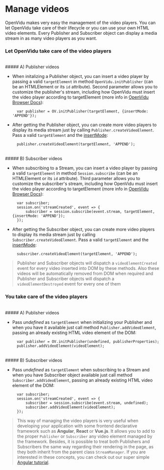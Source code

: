 # Manage videos

OpenVidu makes very easy the management of the video players. You can let OpenVidu take care of their lifecycle or you can use your own HTML video elements.
Every Publisher and Subscriber object can display a media stream in as many video players as you want.

### Let OpenVidu take care of the video players

<br>
##### A) Publisher videos

- When initalizing a Publisher object, you can insert a video player by passing a valid `targetElement` in method `OpenVidu.initPublisher` (can be an HTMLElement or its `id` attribute). Second parameter allows you to customize the publisher's stream, including how OpenVidu must insert the video player according to targetElement (more info in [OpenVidu Browser Docs](api/openvidu-browser/interfaces/PublisherProperties.html)):

        var publisher = OV.initPublisher(targetElement, {insertMode: 'APPEND'});

- After getting the Publisher object, you can create more video players to display its media stream just by calling `Publisher.createVideoElement`. Pass a valid `targetElement` and the [insertMode](api/openvidu-browser/enums/VideoInsertMode.html):

        publisher.createVideoElement(targetElement, 'APPEND');

<br>
##### B) Subscriber videos

- When subscribing to a Stream, you can insert a video player by passing a valid `targetElement` in method `Session.subscribe` (can be an HTMLElement or its `id` attribute). Third parameter allows you to customize the subscriber's stream, including how OpenVidu must insert the video player according to targetElement (more info in [OpenVidu Browser Docs](api/openvidu-browser/interfaces/SubscriberProperties.html)):

        var subscriber;
        session.on('streamCreated', event => {
            subscriber = session.subscribe(event.stream, targetElement, {insertMode: 'APPEND'});
        });

- After getting the Subscriber object, you can create more video players to display its media stream just by calling `Subscriber.createVideoElement`. Pass a valid `targetElement` and the [insertMode](api/openvidu-browser/enums/VideoInsertMode.html):

        subscriber.createVideoElement(targetElement, 'APPEND');

> Publisher and Subscriber objects will dispatch a `videoElementCreated` event for every video inserted into DOM by these methods.
> Also these videos will be automatically removed from DOM when required and Publisher and Subscriber objects will dispatch a
> `videoElementDestroyed` event for every one of them

### You take care of the video players

<br>
##### A) Publisher videos

- Pass *undefined* as `targetElement` when initializing your Publisher and when you have it available just call method `Publisher.addVideoElement`, passing an already existing HTML video element of the DOM:

        var publisher = OV.initPublisher(undefined, publisherProperties);
        publisher.addVideoElement(videoElement);

<br>
##### B) Subscriber videos

- Pass *undefined* as `targetElement` when subscribing to a Stream and when you have Subscriber object available just call method `Subscriber.addVideoElement`, passing an already existing HTML video element of the DOM:

        var subscriber;
        session.on('streamCreated', event => {
            subscriber = session.subscribe(event.stream, undefined);
            subscriber.addVideoElement(videoElement);
        });


> This way of managing the video players is very useful when developing your application with some frontend declarative framework such as **Angular**,
> **React** or **Vue.js**. It allows you to add to the proper `Publisher` or `Subscriber` any video element managed by the framework. Besides, it is possible to
> treat both Publishers and Subscribers the same way regarding their rendering in the page, as they both inherit from the parent class `StreamManager`. If you are
> interested in these concepts, you can check out our super simple [Angular tutorial](tutorials/openvidu-angular/).

<br>
